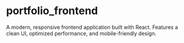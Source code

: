 # portfolio_frontend
A modern, responsive frontend application built with React. Features a clean UI, optimized performance, and mobile-friendly design.
